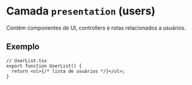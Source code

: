 # Camada `presentation` (users)

Contém componentes de UI, controllers e rotas relacionados a usuários.

## Exemplo

```tsx
// UserList.tsx
export function UserList() {
  return <ul>{/* lista de usuários */}</ul>;
}
``` 